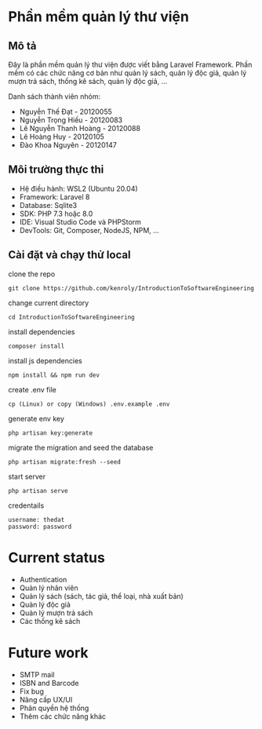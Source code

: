 # Phần mềm quản lý thư viện

## Mô tả
Đây là phần mềm quản lý thư viện được viết bằng Laravel Framework. Phần mềm có các chức năng cơ bản như quản lý sách, quản lý độc giả, quản lý mượn trả sách, thống kê sách, quản lý độc giả, ...

Danh sách thành viên nhóm:
- Nguyễn Thế Đạt - 20120055
- Nguyễn Trọng Hiếu - 20120083
- Lê Nguyễn Thanh Hoàng - 20120088
- Lê Hoàng Huy - 20120105
- Đào Khoa Nguyên - 20120147

## Môi trường thực thi
- Hệ điều hành: WSL2 (Ubuntu 20.04)
- Framework: Laravel 8
- Database: Sqlite3
- SDK: PHP 7.3 hoặc 8.0
- IDE: Visual Studio Code và PHPStorm
- DevTools: Git, Composer, NodeJS, NPM, ...

## Cài đặt và chạy thử local
clone the repo
```
git clone https://github.com/kenroly/IntroductionToSoftwareEngineering
```

change current directory

```
cd IntroductionToSoftwareEngineering
```
install dependencies
```
composer install
```
install js dependencies
```
npm install && npm run dev
```
create .env file
```
cp (Linux) or copy (Windows) .env.example .env
```
generate env key
```
php artisan key:generate
```
migrate the migration and seed the database
```
php artisan migrate:fresh --seed
```
start server
```
php artisan serve
```
credentails
```
username: thedat
password: password
```

# Current status
- Authentication
- Quản lý nhân viên
- Quản lý sách (sách, tác giả, thể loại, nhà xuất bản)
- Quản lý độc giả
- Quản lý mượn trả sách
- Các thống kê sách

# Future work
- SMTP mail
- ISBN and Barcode
- Fix bug
- Nâng cấp UX/UI
- Phân quyền hệ thống
- Thêm các chức năng khác